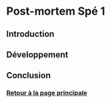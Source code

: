 # Post-mortem Spé 1

## Introduction

 
## Développement


## Conclusion



### [Retour à la page principale](https://worgaros.github.io/)

